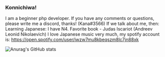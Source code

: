 ### Konnichiwa!
I am a beginner php developer. If you have any comments or questions, please write me a discord, thanks! (Kana#3566)
If we talk about me, then:
Learning Japanese: I have N4.
Favorite book - Judas Iscariot (Andreev Leonid Nikolaevich)
I love Japanese music very much, my spotify account is: https://open.spotify.com/user/iwzw7mu8kbeqszm8lc7jn88xk




![Anurag's GitHub stats](https://github-readme-stats.vercel.app/api?username=KanaMonogatari&show_icons=true&theme=tokyonight)

